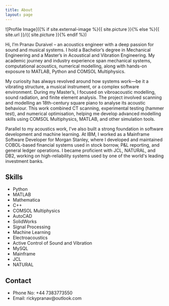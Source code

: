```yaml
---
title: About
layout: page
---
```

![Profile Image]({% if site.external-image %}{{ site.picture }}{% else %}{{ site.url }}/{{ site.picture }}{% endif %})

<p>Hi, I’m Pranav Duraivel – an acoustics engineer with a deep passion for sound and musical systems. I hold a Bachelor’s degree in Mechanical Engineering and a Master’s in Acoustical and Vibration Engineering. My academic journey and industry experience span mechanical systems, computational acoustics, numerical modelling, along with hands-on exposure to MATLAB, Python and COMSOL Multiphysics.

My curiosity has always revolved around how systems work—be it a vibrating structure, a musical instrument, or a complex software environment. During my Master’s, I focused on vibroacoustic modelling, sound radiation, and finite element analysis. The project involved scanning and modelling an 18th-century square piano to analyse its acoustic behaviour. This work combined CT scanning, experimental testing (hammer test), and numerical optimisation, helping me develop advanced modelling skills using COMSOL Multiphysics, MATLAB, and other simulation tools.

Parallel to my acoustics work, I’ve also built a strong foundation in software development and machine learning. At IBM, I worked as a Mainframe Software Developer for Morgan Stanley, where I developed and maintained COBOL-based financial systems used in stock borrow, P&L reporting, and general ledger operations. I became proficient with JCL, NATURAL, and DB2, working on high-reliability systems used by one of the world's leading investment banks.</p>


<h2>Skills</h2>

<ul class="skill-list">
	<li>Python</li>
	<li>MATLAB</li>
	<li>Mathematica</li>
	<li>C++</li>
	<li>COMSOL Multiphysics</li>
	<li>AutoCAD</li>
	<li>SolidWorks</li>
	<li>Signal Processing</li>
	<li>Machine Learning</li>
	<li>Electroacoustics</li>
	<li>Active Control of Sound and Vibration</li>
	<li>MySQL</li>
	<li>Mainframe</li>
	<li>JCL</li>
	<li>NATURAL</li>
</ul>

<h2>Contact</h2>

<ul>
	<li>Phone No: +44 7383773550</li>
	<li>Email: rickypranav@outlook.com</li>
</ul>
